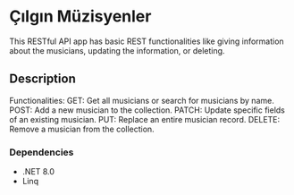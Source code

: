 # Çılgın Müzisyenler

This RESTful API app has basic REST functionalities like giving information about the musicians, updating the information, or deleting.

## Description

Functionalities:
GET: Get all musicians or search for musicians by name.
POST: Add a new musician to the collection.
PATCH: Update specific fields of an existing musician.
PUT: Replace an entire musician record.
DELETE: Remove a musician from the collection.

### Dependencies

* .NET 8.0
* Linq
